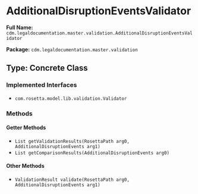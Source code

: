 # AdditionalDisruptionEventsValidator

**Full Name:** `cdm.legaldocumentation.master.validation.AdditionalDisruptionEventsValidator`

**Package:** `cdm.legaldocumentation.master.validation`

## Type: Concrete Class

### Implemented Interfaces

- `com.rosetta.model.lib.validation.Validator`

### Methods

#### Getter Methods

- `List getValidationResults(RosettaPath arg0, AdditionalDisruptionEvents arg1)`
- `List getComparisonResults(AdditionalDisruptionEvents arg0)`

#### Other Methods

- `ValidationResult validate(RosettaPath arg0, AdditionalDisruptionEvents arg1)`

